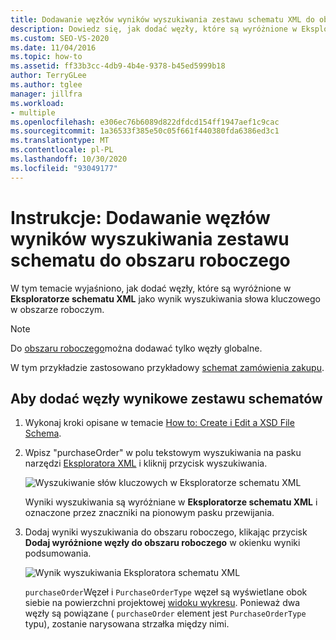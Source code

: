 ```yaml
---
title: Dodawanie węzłów wyników wyszukiwania zestawu schematu XML do obszaru roboczego
description: Dowiedz się, jak dodać węzły, które są wyróżnione w Eksploratorze schematu XML jako wynik wyszukiwania słowa kluczowego w obszarze roboczym.
ms.custom: SEO-VS-2020
ms.date: 11/04/2016
ms.topic: how-to
ms.assetid: ff33b3cc-4db9-4b4e-9378-b45ed5999b18
author: TerryGLee
ms.author: tglee
manager: jillfra
ms.workload:
- multiple
ms.openlocfilehash: e306ec76b6089d822dfdcd154ff1947aef1c9cac
ms.sourcegitcommit: 1a36533f385e50c05f661f440380fda6386ed3c1
ms.translationtype: MT
ms.contentlocale: pl-PL
ms.lasthandoff: 10/30/2020
ms.locfileid: "93049177"
---
```

# <a name="how-to-add-schema-set-search-result-nodes-to-the-workspace"></a>Instrukcje: Dodawanie węzłów wyników wyszukiwania zestawu schematu do obszaru roboczego

W tym temacie wyjaśniono, jak dodać węzły, które są wyróżnione w **Eksploratorze schematu XML** jako wynik wyszukiwania słowa kluczowego w obszarze roboczym.

> [!NOTE]
> Do [obszaru roboczego](../xml-tools/xml-schema-designer-workspace.md)można dodawać tylko węzły globalne.

W tym przykładzie zastosowano przykładowy [schemat zamówienia zakupu](../xml-tools/sample-xsd-file-purchase-order-schema.md).

## <a name="to-add-schema-set-result-nodes"></a>Aby dodać węzły wynikowe zestawu schematów

1. Wykonaj kroki opisane w temacie [How to: Create i Edit a XSD File Schema](../xml-tools/how-to-create-and-edit-an-xsd-schema-file.md).

2. Wpisz "purchaseOrder" w polu tekstowym wyszukiwania na pasku narzędzi [Eksploratora XML](../xml-tools/xml-schema-explorer.md) i kliknij przycisk wyszukiwania.

     ![Wyszukiwanie słów kluczowych w Eksploratorze schematu XML](../xml-tools/media/schemaexplorersearch.gif)

     Wyniki wyszukiwania są wyróżniane w **Eksploratorze schematu XML** i oznaczone przez znaczniki na pionowym pasku przewijania.

3. Dodaj wyniki wyszukiwania do obszaru roboczego, klikając przycisk **Dodaj wyróżnione węzły do obszaru roboczego** w okienku wyniki podsumowania.

     ![Wynik wyszukiwania Eksploratora schematu XML](../xml-tools/media/schemaexplorersearchresult.gif)

     `purchaseOrder`Węzeł i `PurchaseOrderType` węzeł są wyświetlane obok siebie na powierzchni projektowej [widoku wykresu](../xml-tools/graph-view.md). Ponieważ dwa węzły są powiązane ( `purchaseOrder` element jest `PurchaseOrderType` typu), zostanie narysowana strzałka między nimi.
